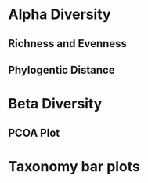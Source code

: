 # Alpha Diversity
## Richness and Evenness


## Phylogentic Distance


# Beta Diversity
## PCOA Plot


# Taxonomy bar plots

